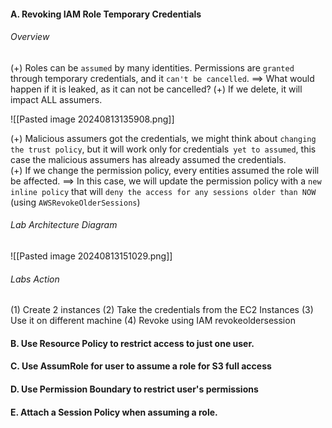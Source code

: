 #### A. Revoking IAM Role Temporary Credentials
###### Overview
(+) Roles can be `assumed` by many identities. Permissions are `granted` through temporary credentials, and it `can't be cancelled`.
==> What would happen if it is leaked, as it can not be cancelled?
(+) If we delete, it will impact ALL assumers.

![[Pasted image 20240813135908.png]]

(+) Malicious assumers got the credentials, we might think about `changing the trust policy`, but it will work only for credentials` yet to assumed`, this case the malicious assumers has already assumed the credentials.  
(+) If we change the permission policy, every entities assumed the role will be affected.
==> In this case, we will update the permission policy with a `new inline policy` that will `deny the access for any sessions older than NOW` (using `AWSRevokeOlderSessions`)

###### Lab Architecture Diagram

![[Pasted image 20240813151029.png]]

###### Labs Action
(1) Create 2 instances
(2) Take the credentials from the EC2 Instances
(3) Use it on different machine
(4) Revoke using IAM revokeoldersession

#### B. Use Resource Policy to restrict access to just one user.

#### C. Use AssumRole for user to assume a role for S3 full access

#### D. Use Permission Boundary to restrict user's permissions

#### E. Attach a Session Policy when assuming a role.


